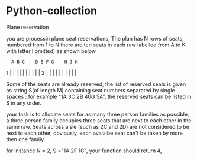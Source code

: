 # Python-collection

Plane reservation

you are processin plane seat reservations, The plan has N rows of seats, numbered from 1 to N
there are ten seats in each raw labelled from A to K with letter I omitted) as shown below


      A B C    D E F G    H J K
   1  | | |    | | | |    | | |
   2  | | |    | | | |    | | |
   
Some of the seats are already reserved, the list of reserved seats is given as string S(of length M) containing seat numbers 
separated by single spaces : for example "1A 3C 2B 40G 5A", the reserved seats can be listed in S in any order.

your task is to allocate seats for as many three person families as possible, a three person family occupies three seats that are next to each other in the same raw.
Seats across aisle (such as 2C and 2D) are not considered to be next to each other, obviously, each avaialbe seat can't be taken by more then one family.

for instance N = 2, S ="1A 2F 1C", your function should return 4, 

